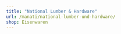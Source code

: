 ```yaml
---
title: "National Lumber & Hardware"
url: /manati/national-lumber-und-hardware/
shop: Eisenwaren
---
```

